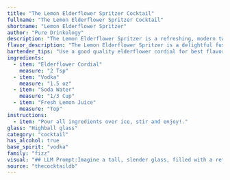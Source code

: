 ```yaml
---
title: "The Lemon Elderflower Spritzer Cocktail"
fullname: "The Lemon Elderflower Spritzer Cocktail"
shortname: "Lemon Elderflower Spritzer"
author: "Pure Drinkology"
description: "The Lemon Elderflower Spritzer is a refreshing, modern twist on the classic Fizz family.  Its origins are likely rooted in the popularity of elderflower cordial, a European staple, and the growing trend of light, sophisticated cocktails. "
flavor_description: "The Lemon Elderflower Spritzer is a delightful fusion of sweet, tart, and floral notes. The elderflower cordial brings a delicate, floral sweetness, balanced by the sharp acidity of fresh lemon juice. Vodka adds a subtle burn, while the soda water creates a refreshing effervescence. The overall taste is light, crisp, and incredibly refreshing, perfect for a warm day or a celebratory occasion. "
bartender_tips: "Use a good quality elderflower cordial for best flavor.  Chill all ingredients, including the glass, for optimal refreshment.  Start with a light hand on the vodka, you can always add more! Gently stir the ingredients to avoid diluting the soda water too quickly. Garnish with a lemon wheel or sprig of fresh mint for a touch of elegance.  "
ingredients:
  - item: "Elderflower Cordial"
    measure: "2 Tsp"
  - item: "Vodka"
    measure: "1.5 oz"
  - item: "Soda Water"
    measure: "1/3 Cup"
  - item: "Fresh Lemon Juice"
    measure: "Top"
instructions:
  - item: "Pour all ingredients over ice, stir and enjoy!."
glass: "Highball glass"
category: "cocktail"
has_alcohol: true
base_spirit: "vodka"
family: "fizz"
visual: "## LLM Prompt:Imagine a tall, slender glass, filled with a refreshing, light-yellow cocktail. The base is a vibrant, almost neon yellow, hinting at the sweet and floral notes of the elderflower cordial. A thin slice of lemon, carefully placed on the rim, adds a touch of vibrant green, contrasting beautifully with the yellow base. Tiny bubbles from the soda water dance on the surface, creating a subtle effervescence. The glass is frosted on the outside, catching the light and creating a cool, inviting aura. This is the Lemon Elderflower Spritzer, a perfect combination of floral sweetness and citrus acidity, ready to quench your thirst on a warm summer day. "
source: "thecocktaildb"
---
```


